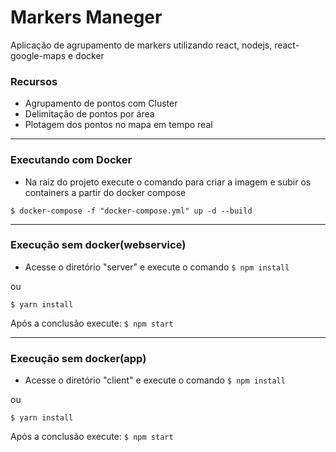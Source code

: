 # Markers Maneger
Aplicação de agrupamento de markers utilizando react, nodejs, react-google-maps e docker

### Recursos

- Agrupamento de pontos com Cluster
- Delimitação de pontos por área 
- Plotagem dos pontos no mapa em tempo real

----
### Executando com Docker

- Na raiz do projeto execute o comando para criar a imagem e subir os containers a partir do docker compose

`$ docker-compose -f "docker-compose.yml" up -d --build`

----

### Execução sem docker(webservice)

- Acesse o diretório "server" e execute o comando
`$ npm install`

ou

`$ yarn install`

Após a conclusão execute: 
`$ npm start`

----

### Execução sem docker(app)

- Acesse o diretório "client" e execute o comando
`$ npm install`

ou

`$ yarn install`

Após a conclusão execute: 
`$ npm start`